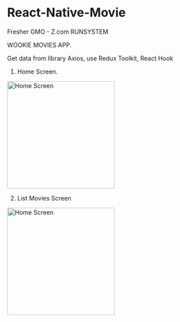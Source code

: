 # React-Native-Movie

Fresher GMO - Z.com RUNSYSTEM

WOOKIE MOVIES APP.

Get data from library Axios, use Redux Toolkit, React Hook

1. Home Screen.

<img src="https://user-images.githubusercontent.com/36125196/195067569-ef74f693-f4df-41c6-be2b-0163ad8d4e99.png" width="250" alt="Home Screen" />

2. List Movies Screen

<img src="https://user-images.githubusercontent.com/36125196/195068662-0f957cc9-528a-4856-bc52-45139e0b8097.png" width="250" alt="Home Screen" />
